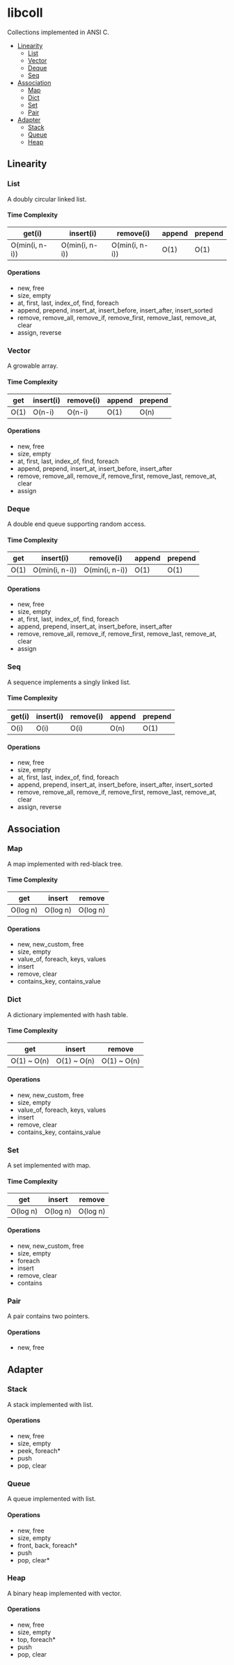 # libcoll

Collections implemented in ANSI C.

- [Linearity](#linearity)
  - [List](#list)
  - [Vector](#vector)
  - [Deque](#deque)
  - [Seq](#seq)
- [Association](#association)
  - [Map](#map)
  - [Dict](#dict)
  - [Set](#set)
  - [Pair](#pair)
- [Adapter](#adapter)
  - [Stack](#stack)
  - [Queue](#queue)
  - [Heap](#heap)

## Linearity

### List

A doubly circular linked list.

#### Time Complexity

get(i) | insert(i) | remove(i) | append | prepend
------ | --------- | --------- | ------ | -------
O(min(i, n-i)) | O(min(i, n-i)) | O(min(i, n-i)) | O(1) | O(1)

#### Operations

* new, free
* size, empty
* at, first, last, index_of, find, foreach
* append, prepend, insert_at, insert_before, insert_after, insert_sorted
* remove, remove_all, remove_if, remove_first, remove_last, remove_at, clear
* assign, reverse

### Vector

A growable array.

#### Time Complexity

get | insert(i) | remove(i) | append | prepend
--- | --------- | --------- | ------ | -------
O(1) | O(n-i) | O(n-i) | O(1) | O(n)

#### Operations

* new, free
* size, empty
* at, first, last, index_of, find, foreach
* append, prepend, insert_at, insert_before, insert_after
* remove, remove_all, remove_if, remove_first, remove_last, remove_at, clear
* assign

### Deque

A double end queue supporting random access.

#### Time Complexity

get | insert(i) | remove(i) | append | prepend
--- | --------- | --------- | ------ | -------
O(1) | O(min(i, n-i)) | O(min(i, n-i)) | O(1) | O(1)

#### Operations

* new, free
* size, empty
* at, first, last, index_of, find, foreach
* append, prepend, insert_at, insert_before, insert_after
* remove, remove_all, remove_if, remove_first, remove_last, remove_at, clear
* assign

### Seq

A sequence implements a singly linked list.

#### Time Complexity

get(i) | insert(i) | remove(i) | append | prepend
------ | --------- | --------- | ------ | -------
O(i) | O(i) | O(i) | O(n) | O(1)

#### Operations

* new, free
* size, empty
* at, first, last, index_of, find, foreach
* append, prepend, insert_at, insert_before, insert_after, insert_sorted
* remove, remove_all, remove_if, remove_first, remove_last, remove_at, clear
* assign, reverse

## Association

### Map

A map implemented with red-black tree.

#### Time Complexity

get | insert | remove
--- | ------ | ------
O(log n) | O(log n) | O(log n)

#### Operations

* new, new_custom, free
* size, empty
* value_of, foreach, keys, values
* insert
* remove, clear
* contains_key, contains_value

### Dict

A dictionary implemented with hash table.

#### Time Complexity

get | insert | remove
--- | ------ | ------
O(1) ~ O(n) | O(1) ~ O(n) | O(1) ~ O(n)

#### Operations

* new, new_custom, free
* size, empty
* value_of, foreach, keys, values
* insert
* remove, clear
* contains_key, contains_value

### Set

A set implemented with map.

#### Time Complexity

get | insert | remove
--- | ------ | ------
O(log n) | O(log n) | O(log n)

#### Operations

* new, new_custom, free
* size, empty
* foreach
* insert
* remove, clear
* contains

### Pair

A pair contains two pointers.

#### Operations

* new, free

## Adapter

### Stack

A stack implemented with list.

#### Operations

* new, free
* size, empty
* peek, foreach*
* push
* pop, clear

### Queue

A queue implemented with list.

#### Operations

* new, free
* size, empty
* front, back, foreach*
* push
* pop, clear*

### Heap

A binary heap implemented with vector.

#### Operations

* new, free
* size, empty
* top, foreach*
* push
* pop, clear
